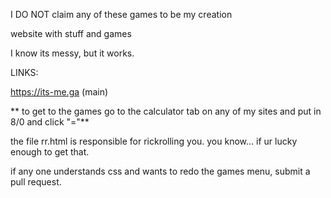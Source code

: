  I DO NOT claim any of these games to be my creation


website with stuff and games

I know its messy, but it works.


LINKS:


https://its-me.ga (main)






** to get to the games go to the calculator tab on any of my sites and put in 8/0 and click "="**




the file rr.html is responsible for rickrolling you. 
you know... if ur lucky enough to get that.


if any one understands css and wants to redo the games menu, submit a pull request.
